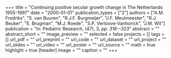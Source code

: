 +++
title = "Continuing positive secular growth change in The Netherlands 1955-1997"
date = "2000-01-01"
publication_types = ["2"]
authors = ["A.M. Fredriks", "S. van Buuren", "R.J.F. Burgmeijer", "J.F. Meulmeester", "R.J. Beuker", "E. Brugman", "M.J. Roede", "S.P. Verloove-Vanhorick", "J.M. Wit"]
publication = "In: Pediatric Research, (47), 3, _pp. 316--323_"
abstract = ""
abstract_short = ""
image_preview = ""
selected = false
projects = []
tags = []
url_pdf = ""
url_preprint = ""
url_code = ""
url_dataset = ""
url_project = ""
url_slides = ""
url_video = ""
url_poster = ""
url_source = ""
math = true
highlight = true
[header]
image = ""
caption = ""
+++
